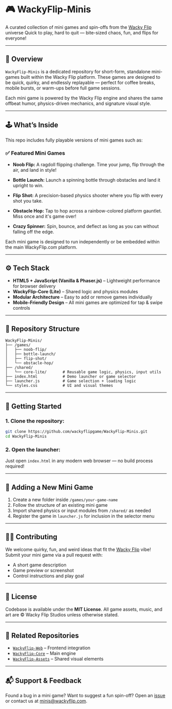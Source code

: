 # 🎮 WackyFlip-Minis

A curated collection of mini games and spin-offs from the [Wacky Flip](https://wackyflip.com) universe
Quick to play, hard to quit — bite-sized chaos, fun, and flips for everyone!

---

## 🎯 Overview

`WackyFlip-Minis` is a dedicated repository for short-form, standalone mini-games built within the Wacky Flip platform. These games are designed to be quick, quirky, and endlessly replayable — perfect for coffee breaks, mobile bursts, or warm-ups before full game sessions.

Each mini game is powered by the Wacky Flip engine and shares the same offbeat humor, physics-driven mechanics, and signature visual style.

---

## 🕹️ What’s Inside

This repo includes fully playable versions of mini games such as:

### ✅ Featured Mini Games

* **Noob Flip:**
  A ragdoll flipping challenge. Time your jump, flip through the air, and land in style!

* **Bottle Launch:**
  Launch a spinning bottle through obstacles and land it upright to win.

* **Flip Shot:**
  A precision-based physics shooter where you flip with every shot you take.

* **Obstacle Hop:**
  Tap to hop across a rainbow-colored platform gauntlet. Miss once and it's game over!

* **Crazy Spinner:**
  Spin, bounce, and deflect as long as you can without falling off the edge.

Each mini game is designed to run independently or be embedded within the main WackyFlip.com platform.

---

## ⚙️ Tech Stack

* **HTML5 + JavaScript (Vanilla & Phaser.js)** – Lightweight performance for browser delivery
* **WackyFlip-Core (Lite)** – Shared logic and physics modules
* **Modular Architecture** – Easy to add or remove games individually
* **Mobile-Friendly Design** – All mini games are optimized for tap & swipe controls

---

## 📁 Repository Structure

```
WackyFlip-Minis/
├── /games/
│   ├── noob-flip/
│   ├── bottle-launch/
│   ├── flip-shot/
│   └── obstacle-hop/
├── /shared/
│   └── core-lite/       # Reusable game logic, physics, input utils
├── index.html           # Demo launcher or game selector
├── launcher.js          # Game selection + loading logic
└── styles.css           # UI and visual themes
```

---

## 🚀 Getting Started

### 1. Clone the repository:

```bash
git clone https://github.com/wackyflipgame/WackyFlip-Minis.git
cd WackyFlip-Minis
```

### 2. Open the launcher:

Just open `index.html` in any modern web browser — no build process required!

---

## 🎨 Adding a New Mini Game

1. Create a new folder inside `/games/your-game-name`
2. Follow the structure of an existing mini game
3. Import shared physics or input modules from `/shared/` as needed
4. Register the game in `launcher.js` for inclusion in the selector menu

---

## 🧑‍💻 Contributing

We welcome quirky, fun, and weird ideas that fit the [Wacky Flip](https://wackyflip.com) vibe!
Submit your mini game via a pull request with:

* A short game description
* Game preview or screenshot
* Control instructions and play goal

---

## 📜 License

Codebase is available under the **MIT License**.
All game assets, music, and art are © Wacky Flip Studios unless otherwise stated.

---

## 🔗 Related Repositories

* [`WackyFlip-Web`](https://github.com/wackyflipgame/WackyFlip-Web) – Frontend integration
* [`WackyFlip-Core`](https://github.com/wackyflipgame/WackyFlip-Core) – Main engine
* [`WackyFlip-Assets`](https://github.com/wackyflipgame/WackyFlip-Assets) – Shared visual elements

---

## 📬 Support & Feedback

Found a bug in a mini game? Want to suggest a fun spin-off?
Open an [issue](https://github.com/wackyflipgame/WackyFlip-Minis/issues) or contact us at [minis@wackyflip.com](mailto:minis@wackyflip.com).
